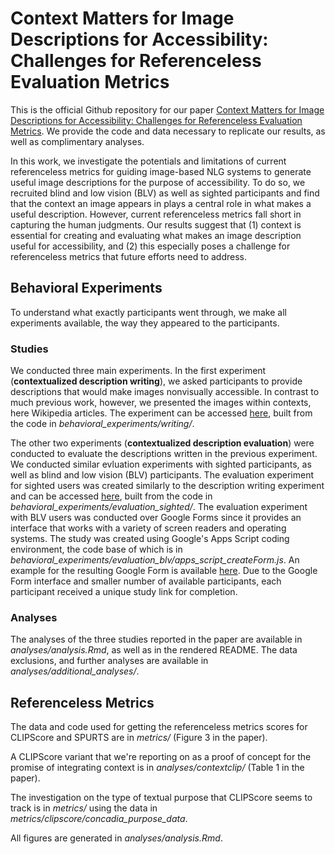 # Context Matters for Image Descriptions for Accessibility: Challenges for Referenceless Evaluation Metrics

This is the official Github repository for our paper [Context Matters for Image Descriptions for Accessibility: Challenges for Referenceless Evaluation Metrics](https://arxiv.org/abs/2205.10646). We provide the code and data necessary to replicate our results, as well as complimentary analyses.

In this work, we investigate the potentials and limitations of current referenceless metrics for guiding image-based NLG systems to generate useful image descriptions for the purpose of accessibility. To do so, we recruited blind and low vision (BLV) as well as sighted participants and find that the context an image appears in plays a central role in what makes a useful description. However, current referenceless metrics fall short in capturing the human judgments. Our results suggest that (1) context is essential for creating and evaluating what makes an image description useful for accessibility, and (2) this especially poses a challenge for referenceless metrics that future efforts need to address.

## Behavioral Experiments

To understand what exactly participants went through, we make all experiments available, the way they appeared to the participants.

### Studies

We conducted three main experiments. In the first experiment (**contextualized description writing**), we asked participants to provide descriptions that would make images nonvisually accessible. In contrast to much previous work, however, we presented the images within contexts, here Wikipedia articles.
The experiment can be accessed [here](https://elisakreiss.github.io/contextual-description-evaluation/behavioral_experiments/writing/index.html), built from the code in *behavioral_experiments/writing/*.

The other two experiments (**contextualized description evaluation**) were conducted to evaluate the descriptions written in the previous experiment. We conducted similar evluation experiments with sighted participants, as well as blind and low vision (BLV) participants. The evaluation experiment for sighted users was created similarly to the description writing experiment and can be accessed [here](https://elisakreiss.github.io/contextual-description-evaluation/behavioral_experiments/evaluation_sighted/index.html), built from the code in *behavioral_experiments/evaluation_sighted/*.
The evaluation experiment with BLV users was conducted over Google Forms since it provides an interface that works with a variety of screen readers and operating systems. The study was created using Google's Apps Script coding environment, the code base of which is in *behavioral_experiments/evaluation_blv/apps_script_createForm.js*. An example for the resulting Google Form is available [here](https://docs.google.com/forms/d/e/1FAIpQLSc55qTzLRE-vLYf5OmBLc-6VMPq3LN1vo-qtvDcsJXpmZ7mYw/viewform). Due to the Google Form interface and smaller number of available participants, each participant received a unique study link for completion.

### Analyses

The analyses of the three studies reported in the paper are available in *analyses/analysis.Rmd*, as well as in the rendered README. The data exclusions, and further analyses are available in *analyses/additional_analyses/*.

## Referenceless Metrics

The data and code used for getting the referenceless metrics scores for CLIPScore and SPURTS are in *metrics/* (Figure 3 in the paper).

A CLIPScore variant that we're reporting on as a proof of concept for the promise of integrating context is in *analyses/contextclip/* (Table 1 in the paper).

The investigation on the type of textual purpose that CLIPScore seems to track is in *metrics/* using the data in *metrics/clipscore/concadia_purpose_data*.

All figures are generated in *analyses/analysis.Rmd*.
